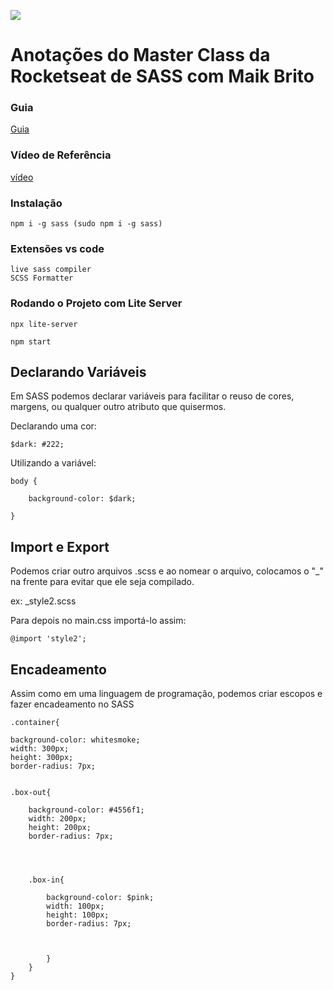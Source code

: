 ![](https://miro.medium.com/max/1200/1*kXElS1Y6s3HDgdZELh4smQ.png)
# Anotações do Master Class da Rocketseat de SASS com Maik Brito


### Guia
[Guia](https://www.notion.so/maykbrito/SASS-0ae90c9c85474e8caf1e5df8620aa3e4)

### Vídeo de Referência

[vídeo](https://www.youtube.com/watch?v=BaI8dHUthLA&t=1782s)


### Instalação

    npm i -g sass (sudo npm i -g sass)

### Extensões vs code

    live sass compiler
    SCSS Formatter

### Rodando o Projeto com Lite Server

    npx lite-server

    npm start

## Declarando Variáveis

Em SASS podemos declarar variáveis para facilitar o reuso de cores, margens, ou qualquer outro 
atributo que quisermos.

Declarando uma cor:

    $dark: #222;

Utilizando a variável:

    body {

        background-color: $dark;
        
    }


## Import e Export

Podemos criar outro arquivos .scss e ao nomear o arquivo, colocamos o "_" na frente para evitar
que ele seja compilado.


ex:
    _style2.scss


Para depois no main.css importá-lo assim:

    @import 'style2';


## Encadeamento

Assim como em uma linguagem de programação, podemos criar escopos e fazer encadeamento no SASS


    .container{

    background-color: whitesmoke;
    width: 300px;
    height: 300px;
    border-radius: 7px;
   

    .box-out{

        background-color: #4556f1;
        width: 200px;
        height: 200px;
        border-radius: 7px;
        



        .box-in{

            background-color: $pink;
            width: 100px;
            height: 100px;
            border-radius: 7px;



            }
        }
    }